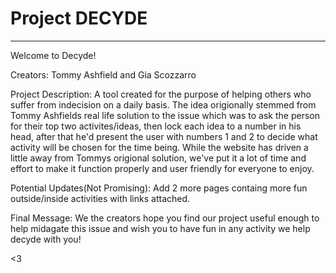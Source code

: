 # Project DECYDE
-------------------------------------------------------------------------------------------------------------------------------------------------------------------------
Welcome to Decyde!

Creators: 
Tommy Ashfield and Gia Scozzarro 

Project Description: 
A tool created for the purpose of helping others who suffer from indecision on a daily basis. The idea origionally stemmed from Tommy Ashfields real life solution to the issue which was to ask the person for their top two activites/ideas, then lock each idea to a number in his head, after that he'd present the user with numbers 1 and 2 to decide what activity will be chosen for the time being. While the website has driven a little away from Tommys origional solution, we've put it a lot of time and effort to make it function properly and user friendly for everyone to enjoy.

Potential Updates(Not Promising): 
Add 2 more pages containg more fun outside/inside activities with links attached.

Final Message: 
We the creators hope you find our project useful enough to help midagate this issue and wish you to have fun in any activity we help decyde with you!

<3
